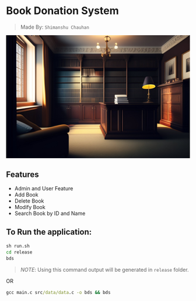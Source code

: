# Book Donation System
> Made By: `Shimanshu Chauhan` 

![](./images/bds.jpg)

## Features
- Admin and User Feature
- Add Book
- Delete Book
- Modify Book
- Search Book by ID and Name


## To Run the application:
```cmd
sh run.sh
cd release
bds
```
> *NOTE*: Using this command output will be generated in `release` folder.

OR

```cmd
gcc main.c src/data/data.c -o bds && bds
```



